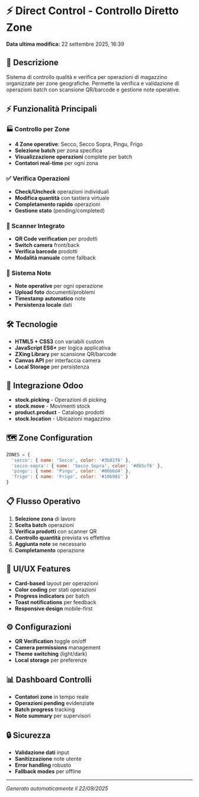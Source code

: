 # ⚡ Direct Control - Controllo Diretto Zone

**Data ultima modifica:** 22 settembre 2025, 16:39

## 🎯 Descrizione
Sistema di controllo qualità e verifica per operazioni di magazzino organizzate per zone geografiche. Permette la verifica e validazione di operazioni batch con scansione QR/barcode e gestione note operative.

## ⚡ Funzionalità Principali

### 🏭 Controllo per Zone
- **4 Zone operative**: Secco, Secco Sopra, Pingu, Frigo
- **Selezione batch** per zona specifica
- **Visualizzazione operazioni** complete per batch
- **Contatori real-time** per ogni zona

### ✅ Verifica Operazioni
- **Check/Uncheck** operazioni individuali
- **Modifica quantità** con tastiera virtuale
- **Completamento rapido** operazioni
- **Gestione stato** (pending/completed)

### 📱 Scanner Integrato
- **QR Code verification** per prodotti
- **Switch camera** front/back
- **Verifica barcode** prodotti
- **Modalità manuale** come fallback

### 📝 Sistema Note
- **Note operative** per ogni operazione
- **Upload foto** documenti/problemi
- **Timestamp automatico** note
- **Persistenza locale** dati

## 🛠️ Tecnologie
- **HTML5 + CSS3** con variabili custom
- **JavaScript ES6+** per logica applicativa
- **ZXing Library** per scansione QR/barcode
- **Canvas API** per interfaccia camera
- **Local Storage** per persistenza

## 🔌 Integrazione Odoo
- **stock.picking** - Operazioni di picking
- **stock.move** - Movimenti stock
- **product.product** - Catalogo prodotti
- **stock.location** - Ubicazioni magazzino

## 🗺️ Zone Configuration
```javascript
ZONES = {
  'secco': { name: 'Secco', color: '#3b82f6' },
  'secco-sopra': { name: 'Secco Sopra', color: '#8b5cf6' },
  'pingu': { name: 'Pingu', color: '#06b6d4' },
  'frigo': { name: 'Frigo', color: '#10b981' }
}
```

## 📋 Flusso Operativo
1. **Selezione zona** di lavoro
2. **Scelta batch** operazioni
3. **Verifica prodotti** con scanner QR
4. **Controllo quantità** prevista vs effettiva
5. **Aggiunta note** se necessario
6. **Completamento** operazione

## 🎨 UI/UX Features
- **Card-based** layout per operazioni
- **Color coding** per stati operazioni
- **Progress indicators** per batch
- **Toast notifications** per feedback
- **Responsive design** mobile-first

## ⚙️ Configurazioni
- **QR Verification** toggle on/off
- **Camera permissions** management
- **Theme switching** (light/dark)
- **Local storage** per preferenze

## 📊 Dashboard Controlli
- **Contatori zone** in tempo reale
- **Operazioni pending** evidenziate
- **Batch progress** tracking
- **Note summary** per supervisori

## 🔒 Sicurezza
- **Validazione dati** input
- **Sanitizzazione** note utente
- **Error handling** robusto
- **Fallback modes** per offline

---
*Generato automaticamente il 22/09/2025*